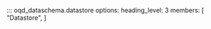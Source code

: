<!-- prettier-ignore -->
::: oqd_dataschema.datastore
    options:
        heading_level: 3
        members: [
            "Datastore",
        ]
